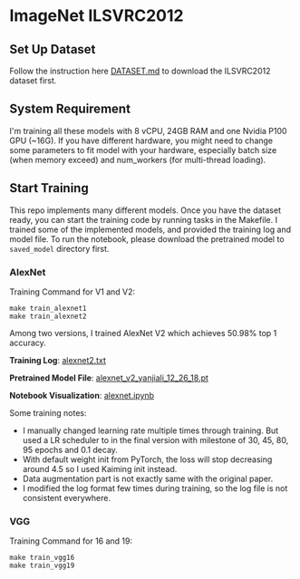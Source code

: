 # ImageNet ILSVRC2012

## Set Up Dataset

Follow the instruction here [DATASET.md](DATASET.md) to download the ILSVRC2012 dataset first.

## System Requirement

I'm training all these models with 8 vCPU, 24GB RAM and one Nvidia P100 GPU (~16G). If you have different hardware, you might need to change some parameters to fit model with your hardware, especially batch size (when memory exceed) and num_workers (for multi-thread loading).

## Start Training

This repo implements many different models. Once you have the dataset ready, you can start the training code by running tasks in the Makefile. I trained some of the implemented models, and provided the training log and model file. To run the notebook, please download the pretrained model to `saved_model` directory first.

### AlexNet
Training Command for V1 and V2:
```
make train_alexnet1
make train_alexnet2
```

Among two versions, I trained AlexNet V2 which achieves 50.98% top 1 accuracy.

**Training Log**: [alexnet2.txt](logs/alexnet2.txt)

**Pretrained Model File**: [alexnet_v2_yanjiali_12_26_18.pt](https://drive.google.com/file/d/1EGYtcLsEV2ZFv6sSCKNd_fSFxtwI2cYV/view?usp=sharing)

**Notebook Visualization**: [alexnet.ipynb](notebooks/alexnet.ipynb)

Some training notes:

- I manually changed learning rate multiple times through training. But used a LR scheduler to in the final version with milestone of 30, 45, 80, 95 epochs and 0.1 decay.
- With default weight init from PyTorch, the loss will stop decreasing around 4.5 so I used Kaiming init instead.
- Data augmentation part is not exactly same with the original paper.
- I modified the log format few times during training, so the log file is not consistent everywhere.

### VGG
Training Command for 16 and 19:
```
make train_vgg16
make train_vgg19
```